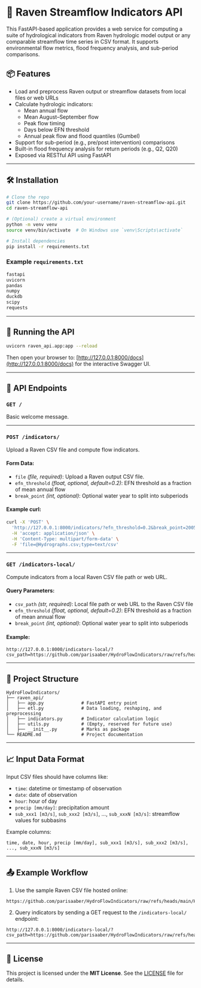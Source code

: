 # 🌊 Raven Streamflow Indicators API

This FastAPI-based application provides a web service for computing a suite of hydrological indicators from Raven hydrologic model output or any comparable streamflow time series in CSV format. It supports environmental flow metrics, flood frequency analysis, and sub-period comparisons.

## 📦 Features

- Load and preprocess Raven output or streamflow datasets from local files or web URLs
- Calculate hydrologic indicators:
  - Mean annual flow
  - Mean August–September flow
  - Peak flow timing
  - Days below EFN threshold
  - Annual peak flow and flood quantiles (Gumbel)
- Support for sub-period (e.g., pre/post intervention) comparisons
- Built-in flood frequency analysis for return periods (e.g., Q2, Q20)
- Exposed via RESTful API using FastAPI

---

## 🛠 Installation

```bash
# Clone the repo
git clone https://github.com/your-username/raven-streamflow-api.git
cd raven-streamflow-api

# (Optional) create a virtual environment
python -m venv venv
source venv/bin/activate  # On Windows use `venv\Scripts\activate`

# Install dependencies
pip install -r requirements.txt
````

### Example `requirements.txt`

```txt
fastapi
uvicorn
pandas
numpy
duckdb
scipy
requests
```

---

## 🚀 Running the API

```bash
uvicorn raven_api.app:app --reload
```

Then open your browser to:
[http://127.0.0.1:8000/docs](http://127.0.0.1:8000/docs) for the interactive Swagger UI.

---

## 🔌 API Endpoints

### `GET /`

Basic welcome message.

---

### `POST /indicators/`

Upload a Raven CSV file and compute flow indicators.

#### Form Data:

* `file` *(file, required)*: Upload a Raven output CSV file.
* `efn_threshold` *(float, optional, default=0.2)*: EFN threshold as a fraction of mean annual flow
* `break_point` *(int, optional)*: Optional water year to split into subperiods

#### Example curl:

```bash
curl -X 'POST' \
  'http://127.0.0.1:8000/indicators/?efn_threshold=0.2&break_point=2005' \
  -H 'accept: application/json' \
  -H 'Content-Type: multipart/form-data' \
  -F 'file=@Hydrographs.csv;type=text/csv'
```

---

### `GET /indicators-local/`

Compute indicators from a local Raven CSV file path or web URL.

#### Query Parameters:

* `csv_path` *(str, required)*: Local file path or web URL to the Raven CSV file
* `efn_threshold` *(float, optional, default=0.2)*: EFN threshold as a fraction of mean annual flow
* `break_point` *(int, optional)*: Optional water year to split into subperiods

#### Example:

```
http://127.0.0.1:8000/indicators-local/?csv_path=https://github.com/parisaaber/HydroFlowIndicators/raw/refs/heads/main/Hydrographs.csv&efn_threshold=0.2&break_point=2005
```

---

## 📂 Project Structure

```text
HydroFlowIndicators/
├── raven_api/
│   ├── app.py              # FastAPI entry point
│   ├── etl.py              # Data loading, reshaping, and preprocessing
│   ├── indicators.py       # Indicator calculation logic
│   ├── utils.py            # (Empty, reserved for future use)
│   ├── __init__.py         # Marks as package
└── README.md               # Project documentation
```

---

## 📈 Input Data Format

Input CSV files should have columns like:

* `time`: datetime or timestamp of observation
* `date`: date of observation
* `hour`: hour of day
* `precip [mm/day]`: precipitation amount
* `sub_xxx1 [m3/s]`, `sub_xxx2 [m3/s]`, ..., `sub_xxxN [m3/s]`: streamflow values for subbasins

Example columns:

```
time, date, hour, precip [mm/day], sub_xxx1 [m3/s], sub_xxx2 [m3/s], ..., sub_xxxN [m3/s]
```

---

## 📤 Example Workflow

1. Use the sample Raven CSV file hosted online:

```
https://github.com/parisaaber/HydroFlowIndicators/raw/refs/heads/main/Hydrographs.csv
```

2. Query indicators by sending a GET request to the `/indicators-local/` endpoint:

```
http://127.0.0.1:8000/indicators-local/?csv_path=https://github.com/parisaaber/HydroFlowIndicators/raw/refs/heads/main/Hydrographs.csv&efn_threshold=0.2&break_point=2005
```

---

## 🪪 License

This project is licensed under the **MIT License**. See the [LICENSE](LICENSE) file for details.
